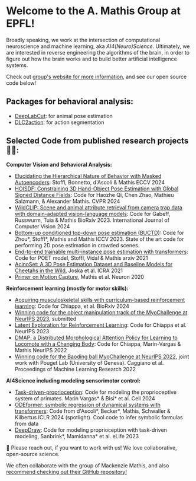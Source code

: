 # Welcome to the A. Mathis Group at EPFL! 

Broadly speaking, we work at the intersection of computational neuroscience and machine learning, aka *AI4(Neuro)Science*. Ultimately, we are interested in reverse engineering the algorithms of the brain, in order to figure out how the brain works and to build better artificial intelligence systems.  

Check out [group's website for more information](http://www.mathisgroup.org), and see our open source code below!

## Packages for behavioral analysis:

- [DeepLabCut](https://github.com/DeepLabCut/DeepLabCut): for animal pose estimation
- [DLC2action](https://github.com/AlexEMG/DLC2action): for action segmentation 

## Selected Code from published research projects 👩‍💻:

**Computer Vision and Behavioral Analysis:**

- [Elucidating the Hierarchical Nature of Behavior with Masked Autoencoders](https://github.com/amathislab/BehaveMAE): Stoffl, Bonnetto, d'Ascoli & Mathis  ECCV 2024
- [HOISDF: Constraining 3D Hand-Object Pose Estimation with Global Signed Distance Fields](https://amathislab.github.io/HOISDF/): Code for Haozhe Qi, Chen Zhao, Mathieu Salzmann, & Alexander Mathis. CVPR 2024
- [WildCLIP: Scene and animal attribute retrieval from camera trap data with domain-adapted vision-language models](https://github.com/amathislab/wildclip): Code for Gabeff, Russwurm, Tuia & Mathis BioRxiv 2023. International Journal of Computer Vision 2024
- [Bottom-up conditioned top-down pose estimation (BUCTD)](https://github.com/amathislab/BUCTD): Code for Zhou*, Stoffl*, Mathis and Mathis ICCV 2023. State of the art code for performing 2D pose estimation in crowded scenes. 
- [End-to-end trainable multi-instance pose estimation with transformers](https://github.com/amathislab/poet): Code for POET model, Stoffl, Vidal & Mathis arxiv 2021
- [AcinoSet: A 3D Pose Estimation Dataset and Baseline Models for Cheetahs in the Wild](https://github.com/amathislab/AcinoSet), Joska et al. ICRA 2021
- [Primer on Motion Capture](https://github.com/amathislab/Primer-MotionCapture), Mathis et al. Neuron 2020

**Reinforcement learning (mostly for motor skills):**

- [Acquiring musculoskeletal skills with curriculum-based reinforcement learning](https://github.com/amathislab/myochallenge): Code for Chiappa, et al. BioRxiv 2024
- [Winning code for the object manipulation track of the MyoChallenge at NeurIPS 2023](https://github.com/amathislab/myochallenge-lattice), submitted
- [Latent Exploration for Reinforcement Learning](https://github.com/amathislab/lattice): Code for Chiappa et al. NeurIPS 2023 
- [DMAP: a Distributed Morphological Attention Policy for Learning to Locomote with a Changing Body](https://github.com/amathislab/dmap): Code for Chiappa, Marin-Vargas & Mathis NeurIPS 2022
- [Winning code for the Baoding ball MyoChallenge at NeurIPS 2022](https://github.com/amathislab/myochallenge), joint work with Pouget Lab (University of Geneva). Caggiano et al. Proceedings of Machine Learning Research 2022

**AI4Science including modeling sensorimotor control:**

- [Task-driven-proprioception](https://github.com/amathislab/Task-driven-Proprioception): Code for modeling the proprioceptive system of primates. Marin Vargas* & Bisi* et al. Cell 2024
- [ODEformer: symbolic regression of dynamical systems with transformers](https://github.com/sdascoli/odeformer): Code from d'Ascoli*, Becker*, Mathis, Schwaller & Kilbertus ICLR 2024 (spotlight). Cool code to infer symbolic formulas from data
- [DeepDraw](https://github.com/amathislab/DeepDraw): Code for modeling proprioception with task-driven modeling, Sanbrink*, Mamidanna* et al. eLife 2023


🌈 Please reach out, if you want to work with us! We love collaborative, open-source science.

We often collaborate with the group of Mackenzie Mathis, and also [recommend checking out their GitHub repository!](https://github.com/AdaptiveMotorControlLab)
<!--

**Here are some ideas to get you started:**

🙋‍♀️ A short introduction - what is your organization all about?
🌈 Contribution guidelines - how can the community get involved?
👩‍💻 Useful resources - where can the community find your docs? Is there anything else the community should know?
🍿 Fun facts - what does your team eat for breakfast?
🧙 Remember, you can do mighty things with the power of [Markdown](https://docs.github.com/github/writing-on-github/getting-started-with-writing-and-formatting-on-github/basic-writing-and-formatting-syntax)
-->
